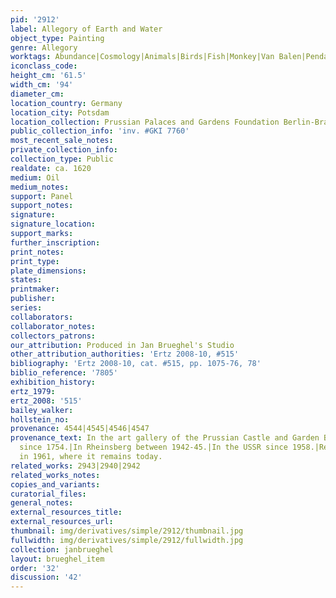 ```yaml
---
pid: '2912'
label: Allegory of Earth and Water
object_type: Painting
genre: Allegory
worktags: Abundance|Cosmology|Animals|Birds|Fish|Monkey|Van Balen|Pendant|Nude|Putti|Landscape|Fruit
iconclass_code:
height_cm: '61.5'
width_cm: '94'
diameter_cm:
location_country: Germany
location_city: Potsdam
location_collection: Prussian Palaces and Gardens Foundation Berlin-Brandenburg
public_collection_info: 'inv. #GKI 7760'
most_recent_sale_notes:
private_collection_info:
collection_type: Public
realdate: ca. 1620
medium: Oil
medium_notes:
support: Panel
support_notes:
signature:
signature_location:
support_marks:
further_inscription:
print_notes:
print_type:
plate_dimensions:
states:
printmaker:
publisher:
series:
collaborators:
collaborator_notes:
collectors_patrons:
our_attribution: Produced in Jan Brueghel's Studio
other_attribution_authorities: 'Ertz 2008-10, #515'
bibliography: 'Ertz 2008-10, cat. #515, pp. 1075-76, 78'
biblio_reference: '7805'
exhibition_history:
ertz_1979:
ertz_2008: '515'
bailey_walker:
hollstein_no:
provenance: 4544|4545|4546|4547
provenance_text: In the art gallery of the Prussian Castle and Garden Berlin-Brandenburg
  since 1754.|In Rheinsberg between 1942-45.|In the USSR since 1958.|Returned to Potsdam
  in 1961, where it remains today.
related_works: 2943|2940|2942
related_works_notes:
copies_and_variants:
curatorial_files:
general_notes:
external_resources_title:
external_resources_url:
thumbnail: img/derivatives/simple/2912/thumbnail.jpg
fullwidth: img/derivatives/simple/2912/fullwidth.jpg
collection: janbrueghel
layout: brueghel_item
order: '32'
discussion: '42'
---
```

